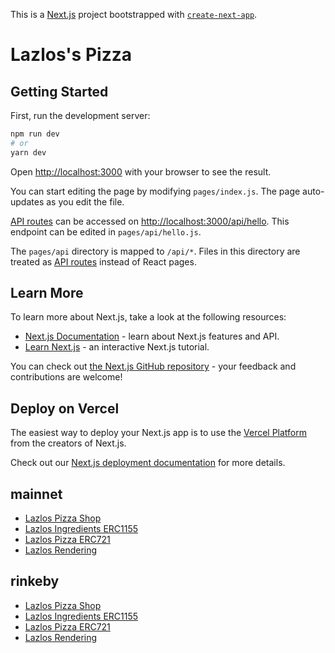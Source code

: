 This is a [Next.js](https://nextjs.org/) project bootstrapped with [`create-next-app`](https://github.com/vercel/next.js/tree/canary/packages/create-next-app).

# Lazlos's Pizza
## Getting Started

First, run the development server:

```bash
npm run dev
# or
yarn dev
```

Open [http://localhost:3000](http://localhost:3000) with your browser to see the result.

You can start editing the page by modifying `pages/index.js`. The page auto-updates as you edit the file.

[API routes](https://nextjs.org/docs/api-routes/introduction) can be accessed on [http://localhost:3000/api/hello](http://localhost:3000/api/hello). This endpoint can be edited in `pages/api/hello.js`.

The `pages/api` directory is mapped to `/api/*`. Files in this directory are treated as [API routes](https://nextjs.org/docs/api-routes/introduction) instead of React pages.

## Learn More

To learn more about Next.js, take a look at the following resources:

- [Next.js Documentation](https://nextjs.org/docs) - learn about Next.js features and API.
- [Learn Next.js](https://nextjs.org/learn) - an interactive Next.js tutorial.

You can check out [the Next.js GitHub repository](https://github.com/vercel/next.js/) - your feedback and contributions are welcome!

## Deploy on Vercel

The easiest way to deploy your Next.js app is to use the [Vercel Platform](https://vercel.com/new?utm_medium=default-template&filter=next.js&utm_source=create-next-app&utm_campaign=create-next-app-readme) from the creators of Next.js.

Check out our [Next.js deployment documentation](https://nextjs.org/docs/deployment) for more details.

## mainnet
- [Lazlos Pizza Shop](https://etherscan.io/address/0x93d6e1b962606470c5c28fdb56dcf53b1bb1cd8c#code)
- [Lazlos Ingredients ERC1155](https://etherscan.io/address/0xd2e5992ce910b2ab7921f653de827b2e5d5ae828#code)
- [Lazlos Pizza ERC721](https://etherscan.io/address/0x652aa63f0349c296e5082dc1fd62aeb91b2c419a#code)
- [Lazlos Rendering](https://etherscan.io/address/0x90826ea6be24af146fdb71ea7c9d50010d30b9ff#code)

## rinkeby
- [Lazlos Pizza Shop](https://rinkeby.etherscan.io/address/0x4c52Ce7553B140cd12834235634E6352FEbfbfB7#code)
- [Lazlos Ingredients ERC1155](https://rinkeby.etherscan.io/address/0x8F6AE469e19f7adCC225D86B57Ad8d41869591d0#code)
- [Lazlos Pizza ERC721](https://rinkeby.etherscan.io/address/0xF3a089Ad57Eb3b7667CBFFFb417Ac35B051e6431#code)
- [Lazlos Rendering](https://rinkeby.etherscan.io/address/0xF96A30a34DF81C27E25Ba01a022EF3D374fB4270#code)

